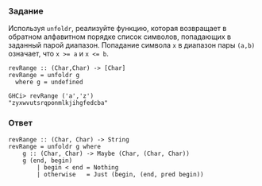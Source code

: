### Задание

Используя `unfoldr`, реализуйте функцию, которая возвращает в обратном алфавитном порядке список символов, попадающих в заданный парой диапазон. Попадание символа `x` в диапазон пары `(a,b)` означает, что `x >= a` и `x <= b`.

```
revRange :: (Char,Char) -> [Char]
revRange = unfoldr g 
  where g = undefined
```

```
GHCi> revRange ('a','z')
"zyxwvutsrqponmlkjihgfedcba"
```

### Ответ

```
revRange :: (Char, Char) -> String
revRange = unfoldr g where
    g :: (Char, Char) -> Maybe (Char, (Char, Char))
    g (end, begin)
        | begin < end = Nothing
        | otherwise   = Just (begin, (end, pred begin))
```